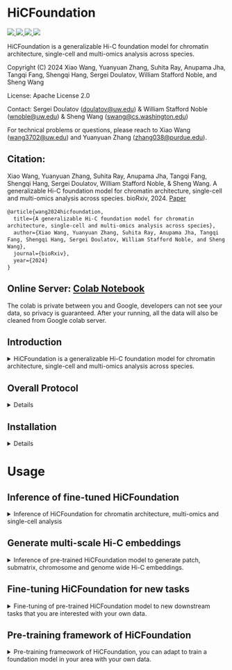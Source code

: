# HiCFoundation

<a href="https://github.com/marktext/marktext/releases/latest">
   <img src="https://img.shields.io/badge/HiCFoundation-v1.0.0-green">
   <img src="https://img.shields.io/badge/platform-Linux%20%7C%20Mac%20-green">
   <img src="https://img.shields.io/badge/Language-python3-green">
   <img src="https://img.shields.io/badge/dependencies-tested-green">
</a>  

HiCFoundation is a generalizable Hi-C foundation model for chromatin architecture, single-cell and multi-omics analysis across species.

Copyright (C) 2024 Xiao Wang, Yuanyuan Zhang, Suhita Ray, Anupama Jha, Tangqi Fang, Shengqi Hang, Sergei Doulatov, William Stafford Noble, and Sheng Wang

License: Apache License 2.0

Contact:  Sergei Doulatov (doulatov@uw.edu) & William Stafford Noble (wnoble@uw.edu) & Sheng Wang (swang@cs.washington.edu)

For technical problems or questions, please reach to Xiao Wang (wang3702@uw.edu) and Yuanyuan Zhang (zhang038@purdue.edu).

## Citation:
Xiao Wang, Yuanyuan Zhang, Suhita Ray, Anupama Jha, Tangqi Fang, Shengqi Hang, Sergei Doulatov, William Stafford Noble, & Sheng Wang. A generalizable Hi-C foundation model for chromatin architecture, single-cell and multi-omics analysis across species. bioRxiv, 2024. [Paper](https://www.biorxiv.org/content/10.1101/2024.12.16.628821)
<br>
```
@article{wang2024hicfoundation,   
  title={A generalizable Hi-C foundation model for chromatin architecture, single-cell and multi-omics analysis across species},   
  author={Xiao Wang, Yuanyuan Zhang, Suhita Ray, Anupama Jha, Tangqi Fang, Shengqi Hang, Sergei Doulatov, William Stafford Noble, and Sheng Wang},    
  journal={bioRxiv},    
  year={2024}    
}   
```

## Online Server: [Colab Notebook](https://colab.research.google.com/github/Noble-Lab/HiCFoundation/blob/main/HiCFoundation.ipynb) 

The colab is private between you and Google, developers can not see your data, so privacy is guaranteed. After your running, all the data will also be cleaned from Google colab server.

## Introduction

<details>
   <summary>HiCFoundation is a generalizable Hi-C foundation model for chromatin architecture, single-cell and multi-omics analysis across species. </summary>
The genetic information within nuclear DNA is organized into a compact three-dimensional (3D) structure that impacts critical cellular processes.
High-throughput chromosome conformation capture (Hi-C) stands as the most widely used method for measuring 3D genome architecture, while linear epigenomic assays, such as ATAC-seq, DNase-seq, and ChIP-seq, are extensively employed to characterize genome regulatory activities.
However, the integrative analysis of chromatin interactions and associated gene regulatory mechanisms remains challenging due to the mismatched resolution between Hi-C and epigenomic assays, as well as inconsistencies among analysis tools.
Here we propose HiCFoundation, a Hi-C-based foundation model for genome architecture and regulatory functions analysis. 
HiCFoundation is trained from hundreds of Hi-C assays encompassing 118 million contact matrix patches. 
The model achieves state-of-the-art performance in multiple types of 3D genome analysis, including reproducibility analysis, resolution enhancement, and loop detection, offering high efficiency and broad applicability. 
We further demonstrate the model's generalizability to genome architecture analysis of 316 species.
Notably, by enabling analysis of low-coverage experimental data, HiCFoundation reveals genome-wide loop loss during differentiation of HSPCs to neutrophil. 
Additionally, HiCFoundation is able to predict multiple gene regulatory activities from Hi-C input by generating epigenomic assays, and further offers interpretable analysis to reveal the relationship between chromatin conformation and genome function. 
Finally, HiCFoundation can analyze single cell Hi-C data, shedding light on genome structure at single-cell resolution.
HiCFoundation thus provides a unified, efficient, generalizable, and interpretable foundation for integrative, multi-species, single-cell, and multi-omics analyses, paving the path for systematically studying genome 3D architecture and its regulatory mechanisms.

</details>

## Overall Protocol 
<details>
<br>
1) Pre-training stage: the model is trained in a self-supervised fashion on massive quantities of unlabeled Hi-C data. 
The model takes masked Hi-C submatrices as input, optimizing for the reconstruction of the full submatrix.
<br>
2) Fine-tuning stage: the model is fine-tuned and tested for diverse downstream applications,
 including genome architecture analysis, multi-species analysis, neutrophil differentiation analysis, multi-omics analysis and single-cell analysis.

<p align="center">
  <img src="imgs/framework_github.png" alt="HiCFoundation framework" width="80%">
</p>
</details>

## Installation

<details>

### System Requirements
- **CPU**: 4 cores or higher
- **Memory**: 12GB RAM or higher
- **GPU**: CUDA-compatible with minimum 12GB memory
- **Note**: GPU is mandatory as HiCFoundation

## Installation  
### 1. [`Install git`](https://git-scm.com/book/en/v2/Getting-Started-Installing-Git) 
### 2. Clone the repository in your computer 
```bash
git clone https://github.com/Noble-Lab/HiCFoundation.git && cd HiCFoundation
```

### 3. Configure environment for HiCFoundation.
#### Option 1: install by conda
##### 3.1 Install anaconda
Install anaconda from https://www.anaconda.com/download#downloads.
##### 3.2 Install environment via yml file
```
conda env create -f environment.yml
```
If it failed because pytorch imcompatible with cuda, please run 
```
conda env create -f environment_notorch.yml
```

##### 3.3 Activate environment for running
Each time when you want to run HiCFoundation, simply activate the environment by
```
conda activate HiCFoundation
```
If you encounter the pytorch imcompatible with cuda, please check [pytorch_site](https://pytorch.org/get-started/previous-versions/) to select ``pytorch=1.8.1`` version that is compatible with your cuda version. <br>
You can check the cuda version of your server with ``nvidia-smi`` or ``nvcc -V`` to check your cuda version.
Then you can run the recommended installation command from the website in this environment (recommend ``pip`` command).
After this, please run following command to configure timm
```
pip install timm==0.3.2
```
<br>
You can leave the environment by
```
conda deactivate
```

#### Option 2: install by pip
##### 3.1 [install pip](https://pip.pypa.io/en/stable/installing)
##### 3.2 install pytorch
Please check [pytorch_site](https://pytorch.org/get-started/previous-versions/) to select ``pytorch=1.8.1`` version that is compatible with your cuda version. <br>
You can check the cuda version of your server with ``nvidia-smi`` or ``nvcc -V`` to check your cuda version.
Then you can run the recommended installation command (recommend ``pip`` command) from the website in this environment.

##### 3.3 install other packages
Please run the following command to configure other packages
```
pip3 install -r requirements.txt --user
```

### 4. Download the trained HiCFoundation model
You can download our pre-trained and fine-tuned model to ``hicfoundation_model`` for inference, embedding generation and fine-tuning purposes. <br>
HiCFoundation model weights: [hicfoundation_model](https://huggingface.co/wang3702/hicfoundation_models/) <br>

You can also run the following command line to do this
```commandline
cd hicfoundation_model
wget https://huggingface.co/wang3702/hicfoundation_models/resolve/main/hicfoundation_pretrain.pth.tar
wget https://huggingface.co/wang3702/hicfoundation_models/resolve/main/hicfoundation_reproducibility.pth.tar
wget https://huggingface.co/wang3702/hicfoundation_models/resolve/main/hicfoundation_loop.pth.tar
wget https://huggingface.co/wang3702/hicfoundation_models/resolve/main/hicfoundation_loop_lc.pth.tar
wget https://huggingface.co/wang3702/hicfoundation_models/resolve/main/hicfoundation_resolution.pth.tar
wget https://huggingface.co/wang3702/hicfoundation_models/resolve/main/hicfoundation_epigenomic.pth.tar
wget https://huggingface.co/wang3702/hicfoundation_models/resolve/main/hicfoundation_schic.pth.tar
cd ..
```


### 5. (Optional) Visualization software
Juicebox: https://aidenlab.org/juicebox/

HiGlass: https://higlass.io/

</details>

# Usage

## Inference of fine-tuned HiCFoundation
<details>
<summary>Inference of HiCFoundation for chromatin architecture, multi-omics and single-cell analysis</summary>

### Overview
This include five different fine-tuned model for 
- Reproducibility analysis: HiCFoundation will generate embeddings of the input Hi-C, and the submatrix embeddings can be used to compare across biological replicates and non-replicates.
- Chromatin loop detection: HiCFoudation will generate the loop detection of the input Hi-C in .bedpe format.
- Resolution enhancement: HiCFoundation will generate enhanced Hi-C map given the input Hi-C.
- Epigenomic assay profiling: HiCFoundation will generate corressponding epigenomic assays in .bigWig format given the input Hi-C.
- Single-cell Hi-C enhancement: HiCFoundation will generate the enhanced scHi-C given the input siHi-C.

### Input format
HiCFoundation supports the .hic/.cool/.pkl/.txt/.pairs/.npy format.
- .hic/.cool: the common Hi-C format that stores the final matrix of Hi-C experiment
- .pkl: the pickle file that stores a dict of all Hi-C matrices, with the chrom name as key, and scipy.sparse/numpy array as the value. [chrom_name]:[matrix].
- .txt/.pairs: the pairs format text that records pairwise interactions in pairs format "#readID\tchr1\tpos1\tchr2\tpos2" that records the chr1:pos1 interactions with chr2:pos2.
- .npy format: a numpy array that records the contact map of a specific chromosome.

### Example
Please download the following files to the example folder for example testing purposes.<br>
- Low coverage Hi-C example: https://www.encodeproject.org/files/ENCFF689CUX/@@download/ENCFF689CUX.hic
- Low coverage Hi-C example2: https://www.ncbi.nlm.nih.gov/geo/download/?acc=GSE174533&format=file&file=GSE174533%5F1%2DC11%2DCB1%2E2%2DC11%2DCB2%2Emerge%2Ehic
- High coverage Hi-C example: https://data.4dnucleome.org/files-processed/4DNFITUOMFUQ/. (4DN requires authentication in for downloading, so please download in the webpage)
- Single-cell Hi-C example: https://www.ncbi.nlm.nih.gov/geo/query/acc.cgi?acc=GSM7006609 
(For single-cell Hi-C example, it is already kept in ``example`` directory, so you do not need to downlaod again.)

#### Other format examples
- .cool: https://data.4dnucleome.org/files-processed/4DNFI18UHVRO/ (4DN requires authentication in for downloading, so please download in the webpage)
- .txt/.pairs: [example/input.pairs](example/GSM7006527_ValaB8w4191.pairs) 
- .pkl: You can run [utils/hic2array.py](utils/hic2array.py) to convert .hic files to .pkl files to see .pkl format.
- .npy: You can use [numpy](https://numpy.org/) to save any 2D matrix to .npy file to run our inference. 


### Inference for different tasks
#### 1. Inference embeddings for reproducibility analysis
```
python3 inference.py --input [input_file] --batch_size [infer_batch_size] \
  --resolution [hic_resolution] --task 1 --input_row_size [input_submatrix_length] \
  --input_col_size [input_submatrix_width] --stride [stride] --bound [scan_boundary] \
  --model_path [trained_model_path] --output [output_dir] --gpu [gpu]
```
- input_file: a .hic/.cool/.pkl/.txt/.pairs/.npy file records Hi-C matrix.
- infer_batch_size: batch size of the input during inference, recommended: 4 for small GPU.
- hic_resolution: resolution of the input matrix, default: 25000 (25 kb for reproducibility task).
- input_submatrix_length: input submatrix row size, default: 224.
- input_submatrix_width: input submatrix column size, default: 224.
- stride: scanning stride for the input Hi-C matrix, default: 20.
- scan_boundary: off-diagonal bound for the scanning, default: 0.
- trained_model_path: load fine-tuned model for inference. Here the model should be [hicfoundation_reproducibility.pth.tar](hicfoundation_model/hicfoundation_reproducibility.pth.tar). Make sure you follow the installment instructions to download it before you run.
- output_dir: output directory to save the results, default: hicfoundation_inference.
- gpu: which gpu to use, default: None (will use all GPU). You can specify --gpu="0" to only use GPU 0, you can also specify --gpu="0,1" to use GPU0 and GPU1.
<br>
The output is saved in the ``output_dir``, where the embedding is saved in "HiCFoundation_reproducibility_embedding.pkl" in a dict format. <br>
The key of the dict is "chrom:row_index,col_index", and the value is the corresponding embedding. <br>
This embedding corresponds to the submatrix of [row_index:row_index+input_row_size, col_index:col_index+input_col_size] at chromsome ``chrom``.

##### Example command:
```
python3 inference.py --input example/ENCFF689CUX.hic --batch_size 4 --resolution 25000 \
  --task 1 --input_row_size 224 --input_col_size 224 --stride 20 --bound 0 \
  --model_path hicfoundation_model/hicfoundation_reproducibility.pth.tar \
  --output hicfoundation_inference/reproducibility_analysis/ --gpu "0"
```
This uses the low-coverage example ``ENCFF689CUX.hic`` to run the inference. <br>
The output embedding is saved in ``hicfoundation_inference/reproducibility_analysis/HiCFoundation_reproducibility_embedding.pkl``.

#### 2. Inference for chromatin loop detection
```
python3 inference.py --input [input_file] --batch_size [infer_batch_size] --resolution [hic_resolution] \
  --task 2 --input_row_size [input_submatrix_length] --input_col_size [input_submatrix_width] \
  --stride [stride] --bound [scan_boundary] --model_path [trained_model_path] \
  --output [output_dir] --gpu [gpu]
```
- input_file: a .hic/.cool/.pkl/.txt/.pairs/.npy file records Hi-C matrix.
- infer_batch_size: batch size of the input during inference, recommended: 4 for small GPU.
- hic_resolution: resolution of the input matrix, default: 10000 (10 kb for loop detection).
- input_submatrix_length: input submatrix row size, default: 224.
- input_submatrix_width: input submatrix column size, default: 224.
- stride: scanning stride for the input Hi-C matrix, default: 20.
- scan_boundary: off-diagonal bound for the scanning, default: 0 (to save time). You can also use 200, the detection results should be similar.
- trained_model_path: load fine-tuned model for inference. Use "hicfoundation_loop.pth.tar" for high-coverage loop detection and "hicfoundation_loop_lc.pth.tar" for low-coverage loop detection. For human dataset, total reads smaller than 50M is treated as low-coverage, that equals to any experiments with less than around 200 reads per 10 kb. Here the model should be [hicfoundation_loop.pth.tar](hicfoundation_model/hicfoundation_loop.pth.tar) or [hicfoundation_loop_lc.pth.tar](hicfoundation_model/hicfoundation_loop_lc.pth.tar). Make sure you follow the installment instructions to download models before you run.
- output_dir: output directory to save the results, default: hicfoundation_inference.
- gpu: which gpu to use, default: None (will use all GPU). You can specify --gpu="0" to only use GPU 0, you can also specify --gpu="0,1" to use GPU0 and GPU1.
<br>
The output is saved in the ``output_dir``, where the loop is saved in HiCFoundation_loop_[threshold].bedpe. We kept three confidence level 0.5,0.75,0.9 for your choice. For conservative loop calls, we would recommend you to use 0.9 threshold for loop calls. For low-coverage Hi-C, we would recommend you to to use 0.5 threshold for loop calls. <br>
Each line records a loop calls in the .bedpe file in format of [chr1 x1 x2 chr2 y1 y2], where chr1 typically is the same as chr2; [x1 x2] records the spanning region of left loop anchor, [y1 y2] records the spanning region of the right loop anchor.

##### Example command:
Loop calls from high-coverage Hi-C
```
python3 inference.py --input example/4DNFITUOMFUQ.hic --batch_size 4 --resolution 10000 \
  --task 2 --input_row_size 224 --input_col_size 224 --stride 20 --bound 0 \
  --model_path hicfoundation_model/hicfoundation_loop.pth.tar \
  --output hicfoundation_inference/loop_detection/ --gpu "0"
```
This uses the high-coverage example ``4DNFITUOMFUQ.hic`` to run the inference. <br>
The output loop detection is saved in ``hicfoundation_inference/loop_detection``. <br>
You can find HiCFoundation_loop_0.5.bedpe, HiCFoundation_loop_0.75.bedpe and HiCFoundation_loop_0.9.bedpe.  <br>
HiCFoundation_loop_0.9.bedpe includes the most confident loop calls. You can also choose HiCFoundation_loop_0.5.bedpe if you want more loop calls.

Loop calls from low-coverage Hi-C
```
python3 inference.py --input example/GSE174533_1-C11-CB1.2-C11-CB2.merge.hic \
--batch_size 4  --resolution 10000 --task 2 --input_row_size 224 \
--input_col_size 224 --stride 20 --bound 0 \
--model_path hicfoundation_model/ hicfoundation_loop_lc.pth.tar \
--output hicfoundation_inference/loop_detection_lc/ --gpu "0"
```
This uses the low-coverage example HSPC in [link](https://www.ncbi.nlm.nih.gov/geo/download/?acc=GSE174533&format=file&file=GSE174533%5F1%2DC11%2DCB1%2E2%2DC11%2DCB2%2Emerge%2Ehic)  to run loop calls at low coverage Hi-C. <br>
The output loop detection is saved in ``hicfoundation_inference/loop_detection_lc/HiCFoundation_loop_0.5.bedpe``. <br>
You can also check other more confident loop calls under ``hicfoundation_inference/loop_detection_lc`` directory.

#### 3. Inference for resolution enhancement
```
python3 inference.py --input [input_file] --batch_size [infer_batch_size] \
  --resolution [hic_resolution] --task 3 --input_row_size [input_submatrix_length] \
  --input_col_size [input_submatrix_width] --stride [stride] --bound [scan_boundary] \
  --model_path [trained_model_path] --output [output_dir] --gpu [gpu] --genome_id [genome_id]
```
- input_file: a .hic/.cool/.pkl/.txt/.pairs/.npy file records Hi-C matrix.
- infer_batch_size: batch size of the input during inference, recommended: 4 for small GPU.
- hic_resolution: resolution of the input matrix, default: 10000 (10 kb for resolution enhancement, should also work for 5kb).
- input_submatrix_length: input submatrix row size, default: 224.
- input_submatrix_width: input submatrix column size, default: 224.
- stride: scanning stride for the input Hi-C matrix, default: 20.
- scan_boundary: off-diagonal bound for the scanning, default: 0 (to save time).
- trained_model_path: load fine-tuned model for inference.  Here the model should be [hicfoundation_resolution.pth.tar](hicfoundation_model/hicfoundation_resolution.pth.tar). Make sure you follow the installment instructions to download it before you run.
- output_dir: output directory to save the results, default: hicfoundation_inference.
- gpu: which gpu to use, default: None (will use all GPU). You can specify --gpu="0" to only use GPU 0, you can also specify --gpu="0,1" to use GPU0 and GPU1.
- genome_id: genome id for generating .hic file. Must be one of hg18, hg19, hg38, dMel, mm9, mm10, anasPlat1, bTaurus3, canFam3, equCab2, galGal4, Pf3D7, sacCer3, sCerS288c, susScr3, or TAIR10; alternatively, this can be the path of the chrom.sizes file that lists on each line the name and size of the chromosomes.
<br>
The output is saved in the ``output_dir``, where the enhanced Hi-C is saved in the HiCFoundation_enhanced.pkl and HiCFoundation_enhanced.[ext], where ext correponds to the format that is same as input. <br>
In the pkl file, it stores a dict of all enhanced Hi-C matrices, with the chrom name as key, and scipy.sparse/numpy array as the value. <br>
You can also use [array2hic.py](utils/array2hic.py) and [array2cool.py](utils/array2cool.py) to convert the .pkl to .hic and .cool, respectively. 

##### Example command:
```
python3 inference.py --input example/ENCFF689CUX.hic --batch_size 4 --resolution 10000 \
  --task 3 --input_row_size 224 --input_col_size 224 --stride 20 --bound 0 \
  --model_path hicfoundation_model/hicfoundation_resolution.pth.tar \
  --output hicfoundation_inference/resolution_enhancement/ --gpu "0" --genome_id hg38
```
This uses the low-coverage example ``ENCFF689CUX.hic`` to run the inference. <br>
The output enhanced Hi-C is saved in ``hicfoundation_inference/resolution_enhancement/HiCFoundation_enhanced.pkl`` and ``hicfoundation_inference/resolution_enhancement/HiCFoundation_enhanced.hic``.

#### 4. Inference for epigenomic assays profiling
```
python3 inference.py --input [input_file] --batch_size [infer_batch_size] \
  --resolution [hic_resolution] --task 4 --input_row_size [input_submatrix_length] \
  --input_col_size [input_submatrix_width] --stride [stride] --bound [scan_boundary] \
  --model_path [trained_model_path] --output [output_dir] --gpu [gpu] 
```

- input_file: a .hic/.cool/.pkl/.txt/.pairs/.npy file records Hi-C matrix.
- infer_batch_size: batch size of the input during inference, recommended: 4 for small GPU.
- hic_resolution: resolution of the input matrix, default: 1000 (1 kb for epigenomic assays prediction).
- input_submatrix_length: input submatrix row size, default: 128 (covers 128 kb region to predict 128 kb region).
- input_submatrix_width: input submatrix column size, default: 4000 (covers full off-diagonal 2 Mb region for more accurate prediction).
- stride: scanning stride for the input Hi-C matrix, default: 32 (64 should yield similar results but should be much faster).
- scan_boundary: off-diagonal bound for the scanning, default: 0 (to save time).
- trained_model_path: load fine-tuned model for inference. Here the model should be [hicfoundation_epigenmoic.pth.tar](hicfoundation_model/hicfoundation_epigenomic.pth.tar). Make sure you follow the installment instructions to download it before you run.
- output_dir: output directory to save the results, default: hicfoundation_inference.
- gpu: which gpu to use, default: None (will use all GPU). You can specify --gpu="0" to only use GPU 0, you can also specify --gpu="0,1" to use GPU0 and GPU1.
<br>
The output is saved in the ``output_dir``, where the predicted epigenomic assays are saved in the HiCFoundation_epigenomic_assay_prediction_[assay_name].pkl and HiCFoundation_pred_[assay_name].bigWig.  <br>
The output assay includes six different tracks: 'CTCF' (TF ChIP-seq),'H3K4me3' (histone ChIP-seq),'H3K27ac' (histone ChIP-seq),'H3K27me3' (histone ChIP-seq),'ATAC-seq', and 'DNase-seq'. <br>
In the pkl file, it stores a dict of correspondng assays, with the chrom name as key, and numpy array records the predicted assay at 1kb resolution. <br>
In the bigWig file, it records the signals of corresponding assays, you can visualize it [online](https://igv.org/app/). <br>
You can also use [array2bigwig.py](utils/array2bigwig.py) to convert the .pkl to .bigWig file for visualization. 

##### Example command:
```
python3 inference.py --input example/4DNFITUOMFUQ.hic --batch_size 4 --resolution 1000 \
  --task 4 --input_row_size 128 --input_col_size 4000 --stride 32 --bound 0 \
  --model_path hicfoundation_model/hicfoundation_epigenomic.pth.tar \
  --output hicfoundation_inference/epigenomic_profiling/ --gpu "0" 
```
This uses the high-coverage example ``4DNFITUOMFUQ.hic`` to run the inference. <br>
The output enhanced Hi-C is saved in ``hicfoundation_inference/epigenomic_profiling/HiCFoundation_epigenomic_assay_prediction_[assay_name].pkl`` and ``hicfoundation_inference/epigenomic_profiling/HiCFoundation_pred_[assay_name].bigWig``. <br>

#### 5. Inference for single-cell HiC resolution enhancement

```
python3 inference.py --input [input_file] --batch_size [infer_batch_size] \
  --resolution [hic_resolution] --task 5 --input_row_size [input_submatrix_length] \
  --input_col_size [input_submatrix_width] --stride [stride] --bound [scan_boundary] \
  --model_path [trained_model_path] --output [output_dir] --gpu [gpu]
```

- input_file: a .hic/.cool/.pkl/.txt/.pairs/.npy file records Hi-C matrix.
- infer_batch_size: batch size of the input during inference, recommended: 4 for small GPU.
- hic_resolution: resolution of the input matrix, recommended: 1,000,000 (1 MB for single-cell HiC resolution enhancement).
- input_submatrix_length: input submatrix row size, default: 224 (covers 224 MB region to predict 224 MB region).
- input_submatrix_width: input submatrix column size, default: 224 (covers 224 MB region to predict 224 MB region).
- stride: scanning stride for the input Hi-C matrix, default: 20.
- scan_boundary: off-diagonal bound for the scanning, recommended: 250..
- trained_model_path: load fine-tuned model for inference. Here the model should be [hicfoundation_schic.pth.tar](hicfoundation_model/hicfoundation_schic.pth.tar). Make sure you follow the installment instructions to download it before you run.
- output_dir: output directory to save the results, default: hicfoundation_inference.
- gpu: which gpu to use, default: None (will use all GPU). You can specify --gpu="0" to only use GPU 0, you can also specify --gpu="0,1" to use GPU0 and GPU1.

<br>

The output is saved in the ``output_dir``, where the enhanced single-cell HiC matrix are saved in the HiCFoundation_sc_enhanced.pkl and HiCFoundation_sc_enhanced.pairs. <br>

##### Example command:

```
python3 inference.py --input example/GSM7006609_ValbB8w1081.pairs --batch_size 4 \
  --resolution 1000000 --task 5 --input_row_size 224 --input_col_size 224 \
  --stride 20 --bound 250 --model_path hicfoundation_model/hicfoundation_schic.pth.tar \
  --output hicfoundation_inference/sc_hic_enhancement --gpu "0"
```

This uses the given  example ``GSM7006609_ValbB8w1081.pairs`` to run the inference. <br>

The output enhanced Hi-C is saved in ``hicfoundation_inference/sc_hic_enhancement/HiCFoundation_sc_enhanced.pkl`` and ``hicfoundation_inference/epigenomic_profiling/HiCFoundation_sc_enhanced.pairs``. <br>

</details>

## Generate multi-scale Hi-C embeddings

<details>
<summary>Inference of pre-trained HiCFoundation model to generate patch, submatrix, chromosome and genome wide Hi-C embeddings.</summary>

### Overview
This include four levels of embeddings of the pre-trained HiCFoundation model
- patch level embdding: an embedding vector corresponds to a 16*16 patch space at specified resolution.
- submatrix level embedding: an embedding vector corresponds to the specified submatrix at specified resolution.
- chromosome level embedding: embedding vectors correspond to different chromosomes at 
specified resolution.
- genome wide embedding: an embedding vector corresponds to the input Hi-C at specified resolution.

### Input format
HiCFoundation supports the .hic/.cool/.pkl/.txt/.pairs/.npy format.
- .hic/.cool: the common Hi-C format that stores the final matrix of Hi-C experiment
- .pkl: the pickle file that stores a dict of all Hi-C matrices, with the chrom name as key, and scipy.sparse/numpy array as the value. [chrom_name]:[matrix].
- .txt/.pairs: the pairs format text that records pairwise interactions in pairs format "#readID\tchr1\tpos1\tchr2\tpos2" that records the chr1:pos1 interactions with chr2:pos2.
- .npy format: a numpy array that records the contact map of a specific chromosome.

### Example
Please download the following files to the example folder for example testing purposes.<br>
- A Hi-C example: https://data.4dnucleome.org/files-processed/4DNFITUOMFUQ/. (4DN requires authentication in for downloading, so please download in the webpage)
- A single-cell Hi-C example: https://www.ncbi.nlm.nih.gov/geo/query/acc.cgi?acc=GSM7006527 
(For single-cell Hi-C example, it is already kept in ``example`` directory, so you do not need to downlaod again.)

#### Other format examples
- .cool: https://data.4dnucleome.org/files-processed/4DNFI18UHVRO/ (4DN requires authentication in for downloading, so please download in the webpage)
- .txt/.pairs: [example/input.pairs](example/GSM7006527_ValaB8w4191.pairs) 
- .pkl: You can run [utils/hic2array.py](utils/hic2array.py) to convert .hic files to .pkl files to see .pkl format.
- .npy: You can use [numpy](https://numpy.org/) to save any 2D matrix to .npy file to run our inference. 

### Inference
```
python3 inference.py --input [input_file] --batch_size [infer_batch_size] --resolution [hic_resolution] \
  --task 6 --input_row_size [input_submatrix_length] --input_col_size [input_submatrix_width] \
   --stride [stride] --bound [scan_boundary] --model_path [trained_model_path] --output [output_dir] \
   --gpu [gpu] --embed_depth [embed_depth]
```
- input_file: a .hic/.cool/.pkl/.txt/.pairs/.npy file records Hi-C matrix.
- infer_batch_size: batch size of the input during inference, recommended: 4 for small GPU.
- hic_resolution: resolution of the input matrix, default: 5000/10000 (5kb or 10kb should work the best since pre-trained at 5kb).
- input_submatrix_length: input submatrix row size.
- input_submatrix_width: input submatrix column size. For input_submatrix_length, input_submatrix_width, please choose size based on your interested submatrix size. But both should be a multiply of 16.
- stride: scanning stride for the input Hi-C matrix, default: 20. Please adjust it based on your interest.
- scan_boundary: off-diagonal bound for the scanning, default: 0 (to save time). Please adjust it based on your interest region. The default only covers the input_submatrix_width*resolution off-diagonal region.
- trained_model_path: load pre-trained model for inference. Here the model should be [hicfoundation_pretrain.pth.tar](hicfoundation_model/hicfoundation_pretrain.pth.tar). Make sure you follow the installment instructions to download it before you run.
- output_dir: output directory to save the results, default: hicfoundation_embedding.
- gpu: which gpu to use, default: None (will use all GPU). You can specify --gpu="0" to only use GPU 0, you can also specify --gpu="0,1" to use GPU0 and GPU1.
- embed_depth: Specified the embedding to use for your purpose, default: 0 (encoder output embeddings). You can also specify ``k`` from 1 to 8 to indicate the output of k-th layer of decoder.
<br>
The output is saved in the ``output_dir``, where the embeddings are saved in the HiCFoundation_embedding.pkl.  <br>
It is a dict format that includes four keys that correspond to four level of embeddings:
- "patch_embedding": corresponds to patch-level embeddings. Here it keeps a dict with "chrom:pos1,pos2" as the key, and the HiCFoundation embedding as the value.  "chrom:pos1,pos2" indicates the center of corresponding patch at ``chrom``, with row at ``pos1``, and col at ``pos2``. This will not be saved by default because of the RAM constraint of most machines ($<$64GB), please add ``--patch_embedding`` in command line if you wanted to also have this embedding.
- "submat_embedding": corresponds to the submatrix-level embedding. The submatrix size is defined by the input param ``input_row_size`` and ``input_col_size``. Here it keeps a dict with "chrom:pos1,pos2" as the key, and the HiCFoundation embedding as the value.  "chrom:pos1,pos2" indicates the center of corresponding patch at ``chrom``, with row at ``pos1``, and col at ``pos2``.
- "chromo_embedding":  corresponds to the chromosome-level embedding. Here it keeps a dict with "chrom" as the key, and the HiCFoundation embedding of the correpsonding "chrom" as the value.
- "genome_embedding": corresponds to the genome-level embedding of the input Hi-C. Here it keeps an embedding vector as the value of "genome_embedding".

#### Example command
```
python3 inference.py --input example/4DNFITUOMFUQ.hic --batch_size 4 --resolution 10000 \
  --task 6 --input_row_size 400 --input_col_size 400 --stride 80 --bound 200 
  --model_path hicfoundation_model/hicfoundation_pretrain.pth.tar \
  --output hicfoundation_inference/hicfoundation_embedding/ --gpu "0" --embed_depth 0
```
This uses the example ``4DNFITUOMFUQ.hic`` to run the inference with the submatrix size of 400*400 of 6Mb off-diagonal regions. <br>
The output Hi-C embedding is saved in ``hicfoundation_inference/hicfoundation_embedding/HiCFoundation_embedding.pkl`` in a dict format.  <br>
It our level of embeddings: patch level embdding, submatrix level embedding, chromosome level embedding, and genome wide embedding. See more details above. <br>
Patch level embdding will not be saved by default because of the RAM constraint of most machines ($<$64GB), please add ``--patch_embedding`` in command line if you wanted to also have this embedding.

</details>

## Fine-tuning HiCFoundation for new tasks
<details>
<summary>Fine-tuning of pre-trained HiCFoundation model to new downstream tasks that you are interested with your own data.</summary>

To help adapt and fine-tune HiCFoundation model for other tasks of your interest, we also released the fine-tuning script and instructions here.

### 1. Dataset prparation
The dataset should be prepared in a directory [data_path] (keep in mind that you will use later), where the directory organization should be organized as
```
-[HiC-ID1]
  --input1.pkl
  --input2.pkl
  ...
-[HiC-ID2]
  --input1.pkl
  --input2.pkl
  ...
...
```
Under each sub-directory, each example is saved in .pkl file in dict format. <br>
The dict is in the following format.
```
"input": the input Hi-C/scHi-C matrix in scipy.sparse or numpy.array format, shape: (M,N);
"input_count": the total count of Hi-C expriment, should be a float scalar value;  (optional)
"2d_target": the output Hi-C/scHi-C matrix in scipy.sparse or numpy.array format, shape: (M,N); (optional)
"embed_target": the embedding 1D vector in numpy.array format, shape: (512);  (optional)
"1d_target": the 1D target vector in numpy.array format, shape: (M); (optional)
```
For ``input`` and ``2d_target``, please make sure also save the **down diagonal region values** if you used scipy.sparse array format. <br>
The last three keys are optional, you can adjust it based on your fine-tuning purpose. But you must have at least one key for fine-tuning purposes. <br>
The example .pkl can be accessed under [finetune_example](example/finetune_example/train/). <br>
You can update the key and code to allow other keys based on your purposes.

### 2. Configure training examples
To specify the experiment for training and validation, you should use [train_config] and [valid_config] to configure. <br>
In each line of these files, you can put the [HiC-ID] to indicate the correponding directory should be used to in train or valid. <br>
You can check the config example [train_config](example/finetune_example/train.txt) and [valid_config](example/finetune_example/val.txt). <br>
In the two configs, we only included one directory as illustration. If you have multiple directories, please add multiple lines to the config files.

### 3. Finetune HiCFoundation for other tasks
```
python3 finetune.py --batch_size [batch_size] --accum_iter [grad_accumulation_steps] \
    --epochs [epochs] --warmup_epochs [warmup_epochs] --pin_mem \
    --blr [base_learning_rate] --min_lr [min_learning_rate] --weight_decay [weight_decay] \
    --layer_decay [layer_decay] --model [model_name] --pretrain [pretrained_model] \
    --resume [resume_model] --finetune [finetune_mode] --seed [random_seed] \
    --loss_type [loss_type] --data_path [train_data_path] --train_config [train_config] \
    --valid_config [valid_config] --output [output_directory] --tensorboard [tensorboard] \ 
    --world_size [world_size] --dist_url [dist_url] --rank [rank] \
    --input_row_size [input_row_size] --input_col_size [input_col_size] \
    --patch_size [patch_size] --print_freq [print_freq] --save_freq [save_freq]
```
- `batch_size`: batch size per GPU for fine-tuning.
- `accum_iter`: gradient accumulation steps. The effective batch size is batch_size*accum_iter*num_GPU. <br>
    If you have memory constraints, you can increase --accum_iter and reduce the --batch_size to trade off memory for computation. 
- `epochs`: number of epochs for fine-tuning. Default: 50. 
    The performance will increase with more epochs, but 50 should be enough to have very good performances.
- `warmup_epochs`: number of warmup epochs for fine-tuning. Default: 5. The learning rate will increase linearly from 0 to the base learning rate in the warmup_epochs.
- `pin_mem`: Pin CPU memory in DataLoader for more efficient (sometimes) transfer to GPU.
- `blr`: base learning rate. The absolute learning rate is calculated as: absolute_lr = base_lr * total_batch_size / 256. Default: 1e-3.
- `min_lr`: lower lr bound for learning rate decay during fine-tuning. Default: 0.
- `weight_decay`: weight decay for fine-tuning. Default: 0.05.
- `layer_decay`: layer-wise lr decay during fine-tuning. Default: 0.75. 
- `model`: model name for fine-tuning. Default: 'vit_large_patch16'.
- `pretrain`: load pre-trained model for fine-tuning. Default: 'hicfoundation_model/hicfoundation_pretrain.pth.tar'.
- `resume`: resume fine-tuning from a checkpoint. Default: ''. This is used to resume training and automatically load from the checkpoint.
- `finetune`: fine-tune mode: 1: only fine-tune the model's encoder; 2: fine-tune the whole model.
- `seed`: random seed for fine-tuning. It is used to make sure results are reproducible. Default: 888.
- `loss_type`: loss type: 1: MSE loss; 2: Cosine loss. You can define your own loss function in finetune/loss.py. Default: 0. You must specify to valid loss type to run.
- `data_path`: a directory contains many sub-directory, each sub-dir includes many .pkl files for fine-tuning. 
    The .pkl file should record a dict with following keys refer to different fine-tuning purposes:
    - "input": the input Hi-C/scHi-C matrix in scipy.sparse or numpy.array format.
    - "input_count": the total count of Hi-C expriment (optional).
    - "2d_target": the output Hi-C/scHi-C matrix in scipy.sparse or numpy.array format.
    - "embed_target": the embedding vector in numpy.array format.
    - "1d_target": the 1D target vector in numpy.array format.
    The last three keys are optional, you can adjust it based on your fine-tuning purpose. But you must have at least one target info for fine-tuning.
- `train_config`: a .txt file records the training information for input directory. Each line should be the sub-dir name that will be used to train during fine-tuning.
- `valid_config`: a .txt file records the validation information for input directory. Each line should be the sub-dir name that will be used to validate during fine-tuning.
- `output`: output directory to save the results. The output directory will contain the fine-tuned model, log files, and tensorboard logs. Default: 'hicfoundation_finetune'.
- `tensorboard`: enable tensorboard log for fine-tuning. Default: 0.
- `world_size`: number of servers to use for fine-tuning iterations. Default: 1.
- `dist_url`: url used to set up distributed training. Default: 'tcp://localhost:10001'.
- `rank`: specify the rank of the server (modified for multi-node training), default 0.
- `input_row_size`: input row size. Must be a multiple of patch_size. Default: 224.
- `input_col_size`: input col size. Must be a multiple of patch_size. Default: 224.
- `patch_size`: patch size for input token. Default: 16.
- `print_freq`: print frequency. Default: 1.
- `save_freq`: save frequency. Default: 1.
<br>
The output is saved in the [output] directory, where the model is saved under ``model`` subdir, the log info is saved under ``log`` subdir, and the tensorboard is saved in ``tensorboard``. <br>
The best model is saved as model_best.pth.tar, which is selected by validation loss. You can modify it based on your expertise and tasks. <br>
You can use ``tensorboard --logdir="tensorboard" --port 10000`` to track the fine-tuning status from the tensorboard monitor webpage from browser. <br>
Please make sure you include at least **batch_size*num_gpu** examples in the training directory, otherwise the training will crash because there is no example for even one batch training.

#### Example command
```
python3 finetune.py --batch_size 1 --accum_iter 4 \
    --epochs 50 --warmup_epochs 5 --pin_mem \
    --blr 1e-3 --min_lr 1e-7 --weight_decay 0.05 \
    --layer_decay 0.75 --model vit_large_patch16 \
    --pretrain hicfoundation_model/hicfoundation_pretrain.pth.tar \
    --finetune 1 --seed 888 \
    --loss_type 1 --data_path "example/finetune_example" \
    --train_config "example/finetune_example/train.txt" \
    --valid_config "example/finetune_example/val.txt" \
    --output "hicfoundation_finetune" --tensorboard 1 \
    --world_size 1 --dist_url "tcp://localhost:10001" --rank 0 \
    --input_row_size 400 --input_col_size 800 --patch_size 16 \
    --print_freq 1 --save_freq 1 
```
The output is saved in ``hicfoundation_finetune`` directory, where the model is saved under ``model`` subdir, the log info is saved under ``log`` subdir, and the tensorboard is saved in ``tensorboard``. <br>
The best model is saved as model_best.pth.tar, which is selected by validation loss. You can modify it based on your expertise and tasks. <br>
You can use ``tensorboard --logdir="tensorboard" --port 10000`` to track the fine-tuning status from the tensorboard monitor webpage from browser. <br>
Please make sure you include at least **batch_size*num_gpu** examples in the training directory, otherwise the training will crash because there is no example for even one batch training.

### 4. Inference of finetuned model
After fine-tuning, you can check inference.py pipeline to support your task and deployed it as additional task mode. <br>
More specifically, you may consider to modify [inference_dataset.py](data_processing/inference_dataset.py) to configure dataset processing, [main_worker.py](inference/main_worker.py) to collect the outputs, [inference_worker.py](inference/inference_worker.py) to modify inference of given input. <br>
If you think it is important and impactful task and want to include in HiCFoundation, please contact us and we are happy to include your tool into HiCFoundation family. <br>

</details>


## Pre-training framework of  HiCFoundation
<details>
<summary>Pre-training frameowork of HiCFoundation, you can adapt to train a foundation model in your area with your own data.</summary>

To help adapt and pre-train your own foundation model on the biological data of your interest, we also release the pre-train framework here. We believe you can easily train your own foundation model given your data. 
### 1. Dataset prparation
The dataset should be prepared in a directory [data_path] (keep in mind that you will use later), where the directory organization should be organized as
```
-[HiC-ID1]
  --input1.pkl
  --input2.pkl
  ...
-[HiC-ID2]
  --input1.pkl
  --input2.pkl
  ...
...
```
Under each sub-directory, each example is saved in .pkl file in dict format. <br>
The dict is in the following format.
```
"input": the input Hi-C sub-matrix in scipy.sparse or numpy.array format, shape: (M,N);
"input_count": the total count of corresponding Hi-C expriment, should be a float scalar value (Optional).
"diag": the diagonal starting index for the input Hi-C matrix (Optional); 
    If it is smaller than 0, it indicates the diagonal starts at (diag,0) position; 
    If it is larger than 0, it indicates the diagonal starts at (0,diag) position; 
    If its absolute value is larger than the matrix size, it indicates no diagonal info here. 
    You can also specify "diag" as None or do not include this info to indicate no diag to consider here
```
For ``input``, please make sure also save the **full matrix**(that includes down diagonal region values) if you used scipy.sparse array format. <br>
The example .pkl can be accessed under [pretrain_example](example/pretrain_example/train/). <br>

### 2. Configure training examples
To specify the experiment for training and validation, you should use [train_config] and [valid_config] to configure. <br>
In each line of these files, you can put the [HiC-ID] to indicate the correponding directory should be used to in train or valid. <br>
You can check the config example [train_config](example/pretrain_example/train.txt) and [valid_config](example/pretrain_example/val.txt). <br>
In the two configs, we only included one directory as illustration. If you have multiple directories, please add multiple lines to the config files.

### 3. Pretrain Foundation model with your own data
```
python3 pretrain.py --batch_size [batch_size] --accum_iter [grad_accumulation_steps] \
    --epochs [epochs] --warmup_epochs [warmup_epochs] --pin_mem \
    --mask_ratio [input_mask_ratio] --sparsity_ratio [sparsity_filter_threshold] \
    --blr [base_learning_rate] --min_lr [min_learning_rate] --weight_decay [weight_decay] \
    --model [model_name] --loss_alpha [loss_coefficient] \
    --resume [resume_model] --seed [random_seed] \
    --data_path [train_data_path] --train_config [train_config] \
    --valid_config [valid_config] --output [output_directory] --tensorboard [tensorboard] \ 
    --world_size [world_size] --dist_url [dist_url] --rank [rank] \
    --input_row_size [input_row_size] --input_col_size [input_col_size] \
    --patch_size [patch_size] --print_freq [print_freq] --save_freq [save_freq] 
```
- `batch_size`: batch size per GPU for pre-training.
- `accum_iter`: gradient accumulation steps. The effective batch size is batch_size*accum_iter*num_GPU. <br>
    If you have memory constraints, you can increase --accum_iter and reduce the --batch_size to trade off memory for computation. 
    For pre-training, the recommended actual batch_size should be >=1024.
- `epochs`: number of epochs for pre-traiing. Default: 100. 
    The performance will increase with more epochs, but 50 should be enough to have very good performances.
- `warmup_epochs`: number of warmup epochs for pre-traiing. Default: 10. The learning rate will increase linearly from 0 to the base learning rate in the warmup_epochs.
- `pin_mem`: Pin CPU memory in DataLoader for more efficient (sometimes) transfer to GPU.
- `mask_ratio`: masking ratio (percentage of removed patches) for input, applied to input to enforce model to do reconstruction. Default: 0.75.
- `sparsity_ratio`: used to skip the submatrix if the valid contact is less than sparsity_ratio*region_size. Default: 0.05. 
- `blr`: base learning rate. The absolute learning rate is calculated as: absolute_lr = base_lr * total_batch_size / 256. Default: 1.5e-4.
- `min_lr`: lower lr bound for learning rate decay during pre-training. Default: 0.
- `weight_decay`: weight decay for pre-training. Default: 0.05.
- `model`: model name for pre-training. Default: 'vit_large_patch16'.
- `loss_alpha`: loss weight for other losses to combine with the patch-contrastive loss
- `resume`: resume pre-training from a checkpoint. Default: ''. This is used to resume training and automatically load from the checkpoint.
- `seed`: random seed for pre-training. It is used to make sure results are reproducible. Default: 888.
- `data_path`: a directory contains many sub-directory, each sub-dir includes many .pkl files for pre-traiing. 
  The .pkl file should record a dict with following keys for pre-training:
  - "input": the input Hi-C sub-matrix in scipy.sparse or numpy.array format, shape: (M,N);
  - "input_count": the total count of corresponding Hi-C expriment, should be a float scalar value (Optional).
  - "diag": the diagonal starting index for the input Hi-C matrix (Optional); 
    - If it is smaller than 0, it indicates the diagonal starts at (diag,0) position; 
    - If it is larger than 0, it indicates the diagonal starts at (0,diag) position; 
    - If its absolute value is larger than the matrix size, it indicates no diagonal info here. 
      You can also specify "diag" as None or do not include this info to indicate no diag to consider here
- `train_config`: a .txt file records the training information for input directory. Each line should be the sub-dir name that will be used to train during pre-traiing.
- `valid_config`: a .txt file records the validation information for input directory. Each line should be the sub-dir name that will be used to validate during pre-traiing.
- `output`: output directory to save the results. The output directory will contain the fine-tuned model, log files, and tensorboard logs. Default: 'hicfoundation_finetune'.
- `tensorboard`: enable tensorboard log for pre-traiing. Default: 0.
- `world_size`: number of servers to use for pre-traiing iterations. Default: 1.
- `dist_url`: url used to set up distributed training. Default: 'tcp://localhost:10001'.
- `rank`: specify the rank of the server (modified for multi-node training), default 0.
- `input_row_size`: input row size. Must be a multiple of patch_size. Default: 224.
- `input_col_size`: input col size. Must be a multiple of patch_size. Default: 224.
- `patch_size`: patch size for input token. Default: 16.
- `print_freq`: print frequency. Default: 1.
- `save_freq`: save frequency. Default: 1.
<br>
The output is saved in the [output] directory, where the model is saved under ``model`` subdir, the log info is saved under ``log`` subdir, and the tensorboard is saved in ``tensorboard``. <br>
The best model is saved as model_best.pth.tar, which is selected by validation loss. You can modify it based on your expertise when pre-trained on other data. <br>
You can use ``tensorboard --logdir="tensorboard" --port 10000`` to track the pre-training status from the tensorboard monitor webpage from browser. <br>
Please make sure you include at least **batch_size*num_gpu** examples in the training directory, otherwise the training will crash because there is no example for even one batch training.

#### Example command
```
python3 pretrain.py --batch_size 1 --accum_iter 4 \
    --epochs 100 --warmup_epochs 10 --pin_mem \
    --mask_ratio 0.75 --sparsity_ratio 0.05 \
    --blr 1.5e-4 --min_lr 1e-7 --weight_decay 0.05 \
    --model "vit_large_patch16" --loss_alpha 1 --seed 888 \
    --data_path "example/pretrain_example/" --train_config "example/pretrain_example/train.txt" \
    --valid_config "example/pretrain_example/val.txt" --output "hicfoundation_pretrain" \
    --tensorboard 1 --world_size 1 --dist_url "tcp://localhost:10001" --rank 0 \
    --input_row_size 64 --input_col_size 96 --patch_size 16 \
    --print_freq 1 --save_freq 1
```
The output is saved in ``hicfoundation_finetune`` directory, where the model is saved under ``model`` subdir, the log info is saved under ``log`` subdir, and the tensorboard is saved in ``tensorboard``. <br>
The best model is saved as model_best.pth.tar, which is selected by validation loss. You can modify it based on your expertise when pre-trained on other data. <br>
Please make sure you include at least **batch_size*num_gpu** examples in the training directory, otherwise the training will crash because there is no example for even one batch training.

### 4. Fine-tuning for different tasks
Please see the instructions in [Fine-tuning section](#Fine-tuning-HiCFoundation-for-new-tasks) to finetune your pre-trained model for different downstream tasks.

</details>
